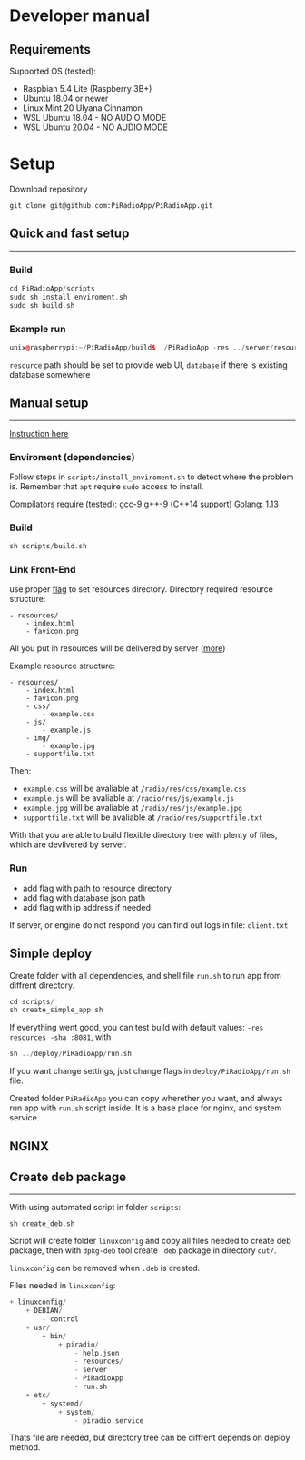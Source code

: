 # Developer manual

## Requirements
Supported OS (tested):
- Raspbian 5.4 Lite (Raspberry 3B+)
- Ubuntu 18.04 or newer
- Linux Mint 20 Ulyana Cinnamon
- WSL Ubuntu 18.04 - NO AUDIO MODE
- WSL Ubuntu 20.04 - NO AUDIO MODE
# Setup
Download repository
```
git clone git@github.com:PiRadioApp/PiRadioApp.git
```
## Quick and fast setup
---
### Build
```Cpp
cd PiRadioApp/scripts
sudo sh install_enviroment.sh
sudo sh build.sh
```
### Example run
```Cpp
unix@raspberrypi:~/PiRadioApp/build$ ./PiRadioApp -res ../server/resources/ -db ../test-database.json -col -na
```
`resource` path should be set to provide web UI, `database` if there is existing database somewhere

## Manual setup
---
[Instruction here](developer_manual_install.md)

### Enviroment (dependencies)
Follow steps in `scripts/install_enviroment.sh` to detect where the problem is. Remember that `apt` require `sudo` access to install.

Compilators require (tested): gcc-9 g++-9 (C++14 support)
Golang: 1.13

### Build
```Cpp
sh scripts/build.sh
```

### Link Front-End
use proper [flag](server.md) to set resources directory.
Directory required resource structure:
```Shell
- resources/
    - index.html
    - favicon.png
```
All you put in resources will be delivered by server ([more](server.md))

Example resource structure:
```Shell
- resources/
    - index.html
    - favicon.png
    - css/
        - example.css
    - js/
        - example.js
    - img/
        - example.jpg
    - supportfile.txt
```
Then:
- `example.css` will be avaliable at `/radio/res/css/example.css`
- `example.js` will be avaliable at `/radio/res/js/example.js`
- `example.jpg` will be avaliable at `/radio/res/js/example.jpg`
- `supportfile.txt` will be avaliable at `/radio/res/supportfile.txt`

With that you are able to build flexible directory tree with plenty of files, which are devlivered by server.


### Run
- add flag with path to resource directory
- add flag with database json path
- add flag with ip address if needed

If server, or engine do not respond you can find out logs in file: `client.txt`

## Simple deploy
Create folder with all dependencies, and shell file `run.sh` to run app from diffrent directory.
```Cpp
cd scripts/ 
sh create_simple_app.sh
```
If everything went good, you can test build with default values: `-res resources -sha :8081`,
with 
```Cpp
sh ../deploy/PiRadioApp/run.sh
```
If you want change settings, just change flags in `deploy/PiRadioApp/run.sh` file.

Created folder `PiRadioApp` you can copy wherether you want, and always run app with `run.sh` script inside. It is a base place for nginx, and system service.

## NGINX
<!-- TODO -->

## Create deb package
---
With using automated script in folder `scripts`:
```
sh create_deb.sh
```
Script will create folder `linuxconfig` and copy all files needed to create deb package, then with `dpkg-deb` tool  create `.deb` package in directory `out/`.

`linuxconfig` can be removed when `.deb` is created.

Files needed in `linuxconfig`:
```Cpp
+ linuxconfig/
    + DEBIAN/
        - control
    + usr/
        + bin/
            + piradio/
                - help.json
                - resources/
                - server
                - PiRadioApp
                - run.sh
    + etc/
        + systemd/
            + system/
                - piradio.service
```

Thats file are needed, but directory tree can be diffrent depends on deploy method.
